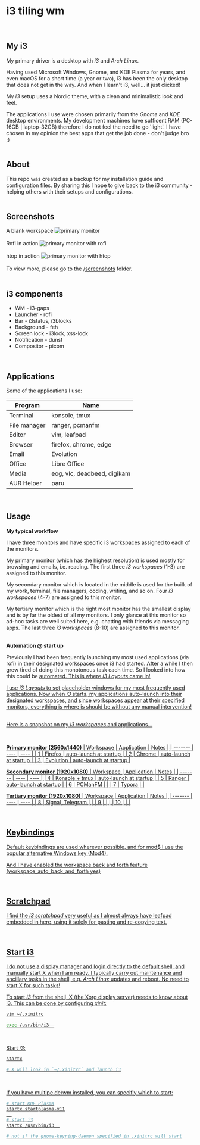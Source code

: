 # i3 tiling wm
<br />

## My i3
My primary driver is a desktop with _i3_ and _Arch Linux_.

Having used Microsoft Windows, Gnome, and KDE Plasma for years, and even macOS for a short time (a year or two), i3 has been the only desktop that does not get in the way. And when I learn't i3, well... it just clicked!

My _i3_ setup uses a Nordic theme, with a clean and minimalistic look and feel.

The applications I use were chosen primarily from the _Gnome_ and _KDE_ desktop environments. My development machines have sufficent RAM (PC-16GB | laptop-32GB) therefore I do not feel the need to go 'light'. I have chosen in my opinion the best apps that get the job done - don't judge bro ;)
<br />
<br />

## About
This repo was created as a backup for my installation guide and configuration files. By sharing this I hope to give back to the i3 community - helping others with their setups and configurations.
<br />
<br />

## Screenshots
A blank workspace
![primary monitor](/screenshots/primary-monitor.png)
<br />
<br />
Rofi in action
![primary monitor with rofi](/screenshots/primary-monitor-rofi.png)
<br />
<br />
htop in action
![primary monitor with htop](/screenshots/primary-monitor-terminal-htop.png)
<br />
<br />
To view more, please go to the /[screenshots](/screenshots) folder.
<br />
<br />

## i3 components

- WM - i3-gaps
- Launcher - rofi
- Bar - i3status, i3blocks
- Background - feh
- Screen lock - i3lock, xss-lock
- Notification - dunst
- Compositor - picom
<br />

## Applications
Some of the applications I use:

| Program | Name |
| ------- | ---- |
| Terminal | konsole, tmux |
| File manager | ranger, pcmanfm |
| Editor | vim, leafpad |
| Browser | firefox, chrome, edge |
| Email | Evolution |
| Office | Libre Office |
| Media | eog, vlc, deadbeed, digikam |
| AUR Helper | paru |
<br />

## Usage

**My typical workflow**

I have three monitors and have specific i3 workspaces assigned to each of the monitors.

My primary monitor (which has the highest resolution) is used mostly for browsing and emails, i.e. reading. The first three _i3 workspaces_ (1-3) are assigned to this monitor.

My secondary monitor which is located in the middle is used for the builk of my work, terminal, file managers, coding, writing, and so on. Four _i3 workspaces_ (4-7) are assigned to this monitor.

My tertiary monitor which is the right most monitor has the smallest display and is by far the oldest of all my monitors. I only glance at this monitor so ad-hoc tasks are well suited here, e.g. chatting with friends via messaging apps. The last three _i3 workspaces_ (8-10) are assigned to this monitor.
<br />
<br />

**Automation @ start up**

Previously I had been frequently launching my most used applications (via rofi) in their designated workspaces once i3 had started. After a while I then grew tired of doing this monotonous task each time. So I looked into how this could be <u>automated<u/>. This is where _i3 Layouts_ came in!
  
I use _i3 Layouts_ to set placeholder windows for my most frequently used applications. Now when _i3_ starts, my applications auto-launch into their designated workspaces, and since workspaces appear at their specified monitors, everything is where is should be without any manual intervention!
<br />
<br />
  
Here is a snapshot on my _i3 workspaces_ and applications...

<br />

**Primary monitor (2560x1440)**
| Workspace | Application | Notes |
| ------- | ---- | ---- |
| 1 | Firefox | auto-launch at startup |
| 2 | Chrome | auto-launch at startup |
| 3 | Evolution | auto-launch at startup |
<br />

**Secondary monitor (1920x1080)**
| Workspace | Application | Notes |
| ------- | ---- | ---- |
| 4 | Konsole + tmux | auto-launch at startup |
| 5 | Ranger | auto-launch at startup |
| 6 | PCManFM | |
| 7 | Typora | |
<br />

**Tertiary monitor (1920x1080)**
| Workspace | Application | Notes |
| ------- | ---- | ---- |
| 8 | Signal, Telegram | |
| 9 | | |
| 10 | | |

<br />

## Keybindings
Default keybindings are used wherever possible, and for mod$ I use the popular alternative Windows key (Mod4).

And I have enabled the workspace back and forth feature (workspace_auto_back_and_forth yes)

<br />

## Scratchpad
I find the _i3 scratchpad_ very useful as I almost always have leafpad embedded in here, using it solely for pasting and re-copying text.

<br />

## Start i3
I do not use a display manager and login directly to the default shell, and manually start X when I am ready. I typically carry out maintenance and ancillary tasks in the shell, e.g. _Arch Linux_ updates and reboot. No need to start X for such tasks!

To start _i3_ from the shell, X (the Xorg display server) needs to know about i3. This can be done by configuring _xinit_:

```bash
vim ~/.xinitrc

exec /usr/bin/i3  
```
<br />

Start _i3_:

```bash
startx

# X will look in `~/.xinitrc` and launch i3
```
<br />

If you have multipe de/wm installed, you can specifiy which to start:

```bash
# start KDE Plasma
startx startplasma-x11
  
# start i3
startx /usr/bin/i3  

# not if the gnome-keyring-daemon specified in .xinitrc will start
```
<br />
